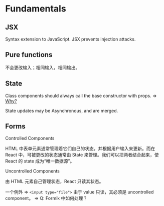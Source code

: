 # Fundamentals

## JSX

Syntax extension to JavaScript. JSX prevents injection attacks.

## Pure functions

不会更改输入；相同输入，相同输出。

## State

Class components should always call the base constructor with props. => [Why?](https://overreacted.io/why-do-we-write-super-props/)

State updates may be Asynchronous, and are merged.

## Forms

Controlled Components

HTML 中表单元素通常管理着它们自己的状态，并根据用户输入来更新。而在 React 中，可被更改的状态通常由 State 来管理。我们可以把两者结合起来，使 React 的 state 成为“唯一数据源”。

Uncontrolled Components

由 HTML 元素自己管理状态，React 只读其状态。

一个例外 => `<input type="file">` 由于 value 只读，其必须是 uncontrolled component。 => Q: Formik 中如何处理？
